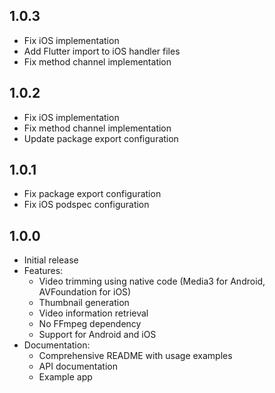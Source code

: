 ## 1.0.3

* Fix iOS implementation
* Add Flutter import to iOS handler files
* Fix method channel implementation

## 1.0.2

* Fix iOS implementation
* Fix method channel implementation
* Update package export configuration

## 1.0.1

* Fix package export configuration
* Fix iOS podspec configuration

## 1.0.0

* Initial release
* Features:
  * Video trimming using native code (Media3 for Android, AVFoundation for iOS)
  * Thumbnail generation
  * Video information retrieval
  * No FFmpeg dependency
  * Support for Android and iOS
* Documentation:
  * Comprehensive README with usage examples
  * API documentation
  * Example app
